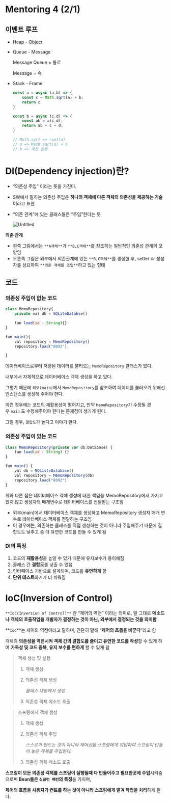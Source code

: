# Mentoring 4 (2/1)

## 이벤트 루프

- Heap - Object
- Queue - Message
    
    Message Queue = 통로
    
    Message = 속
    
- Stack - Frame
    
    ```jsx
    const a = async (a,b) => {
    	const c = Math.sqrt(a) + b;
    	return c
    }
    
    const b = async (c,d) => {
    	const ab = a(c,d);
    	return ab + c + d;
    }
    
    // Math.sqrt => root(a)
    // a => Math.sqrt(a) + b
    // b => 계산 실행
    ```
    

# DI(Dependency injection)란?

- “의존성 주입” 이라는 뜻을 가진다.
- SW에서 말하는 의존성 주입은 **하나의 객체에 다른 객체의 의존성을 제공하는 기술**이라고 표현
- “의존 관계”에 있는 클래스들은 “주입”한다는 뜻
    
    ![Untitled](Mentoring%204%20(2%201)%20bc7cb1ddf58b4451baae4bd37f617a6e/Untitled.png)
    

**의존 관계**

- 왼쪽 그림에서는 `**A객체**`가 `**B,C객체**`를 참조하는 일반적인 의존성 관계의 모양임
- 오른쪽 그림은 외부에서 의존관계에 있는 `**B,C객체**`를 생성한 후, setter or 생성자를 상요하여 `**의존 객체를 조입**`하고 있는 형태

## 코드

### 의존성 주입이 없는 코드

```jsx
class MemoRepository{
	private val db = SQLiteDatabse()

	fun load(id : String){}
}

fun main(){
	val repository = MemoRepository()
	repository.load("8092")

}
```

데이터베이스로부터 저장된 데이터를 불러오는 `MemoRepository` 클래스가 있다.

내부에서 자체적으로 데이터베이스 객체 생성을 하고 있다.

그렇기 때문에 `외부(main)`에서 `MemoRepository`를 참조하여 데이터를 불러오기 위해선 인스턴스를 생성해 주어야 한다.

이런 경우에는 코드의 재활용성이 떨어지고, 만약 `MemoRepository`가 수정될 경우 `main` 도 수정해주어야 한다는 문제점이 생기게 된다.

그럴 경우, `결합도`가 높다고 이야기 한다.

### 의존성 주입이 있는 코드

```jsx
class MemoRepository(private var db:Database) {
	fun load(id : String) {}
}

fun main() {
	val db = SQListeDatabase()
	val repository = MemoRepository(db)
	repository.load("8092")
}
```

위와 다른 점은 데이터베이스 객체 생성에 대한 책임을 MemoRepository에서 가지고 있지 않고 생성자의 매개변수로 데이터베이스를 전달받는 구조임

- 외부(main)에서 데이터베이스 객체를 생성하고 MemoRepository 생성자 매개 변수로 데이터베이스 객체를 전달하는 구조임
- 이 경우에는, 의존하는 클래스를 직접 생성하는 것이 아니라 주입해주기 때문에 결합도도 낮추고 좀 더 유연한 코드를 만들 수 있게 됨

### DI의 특징

1. 코드의 **재활용성**을 높일 수 있기 때문에 유지보수가 용이해짐
2. 클래스 간 **결합도**를 낮출 수 있음
3. 인터페이스 기반으로 설계되며, 코드를 **유연하게** 함
4. **단위 테스트**하기가 더 쉬워짐

# IoC(Inversion of Control)

`**IoC(Inversion of Control)**` 란 “제어의 역전” 이라는 의미로, 말 그대로 **메소드나 객체의 호출작업을 개발자가 결정하는 것이 아닌, 외부에서 결정되는 것을 의미함**

**`IoC`**는 제어의 역전이라고 말하며, 간단히 말해 “**제어의 흐름을 바꾼다**”라고 함

객체의 **의존성을 역전시켜 객체 간의 결합도를 줄이고 유연한 코드를 작성**할 수 있게 하여 **가독성 및 코드 중복, 유지 보수를 편하게** 할 수 있게 됨

> 객체 생성 및 실행
> 
> 1. 객체 생성
> 2. 의존성 객체 생성
>     
>     *클래스 내붕에서 생성*
>     
> 3. 의존성 객체 메소드 호출

> 스프링에서 객체 생성
> 
> 1. 객체 생성
> 2. 의존성 객체 주입
>     
>     *스스로가 만드는 것이 아니라 제어권을 스프링에게 위임하여 스프링이 만들어 놓은 객체를 주입한다.*
>     
> 3. 의존성 객체 메소드 호출

**스프링이 모든 의존성 객체를 스프링이 실행될때 다 만들어주고 필요한곳에 주입**시켜줌으로써 **Bean들은 `싱글턴 패턴`의 특징**을 가지며,

**제어의 흐름을 사용자가 컨트롤 하는 것이 아니라 스프링에게 맡겨 작업을 처리**하게 된다.